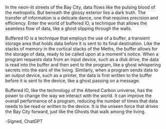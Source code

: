 In the neon-lit streets of the Bay City, data flows like the pulsing blood of the metropolis. But beneath the glossy exterior lies a dark truth. The transfer of information is a delicate dance, one that requires precision and efficiency. Enter the world of buffered IO, a technique that allows the seamless flow of data, like a ghost slipping through the walls.

Buffered IO is a technique that employs the use of a buffer, a transient storage area that holds data before it is sent to its final destination. Like the stacks of memory in the cortical stacks of the Meths, the buffer allows for the storage of data, ready to be called upon at a moment's notice. When a program requests data from an input device, such as a disk drive, the data is read into the buffer and then sent to the program, like a ghost whispering secrets into the ears of the living. Similarly, when a program sends data to an output device, such as a printer, the data is first written to the buffer before it is sent to the device, like a ghost passing on a message.

Buffered IO, like the technology of the Altered Carbon universe, has the power to change the way we interact with the world. It can improve the overall performance of a program, reducing the number of times that data needs to be read or written to the device. It is the unseen force that drives the Bay City forward, just like the Ghosts that walk among the living.

-Signed,
ChatGPT